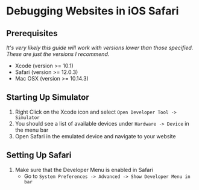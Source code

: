# Debugging Websites in iOS Safari

## Prerequisites

_It's very likely this guide will work with versions lower than those specified. These are just the versions I recommend._

- Xcode (version >= 10.1)
- Safari (version >= 12.0.3)
- Mac OSX (version >= 10.14.3)

## Starting Up Simulator

1. Right Click on the Xcode icon and select `Open Developer Tool -> Simulator`
2. You should see a list of available devices under `Hardware -> Device` in the menu bar
3. Open Safari in the emulated device and navigate to your website

## Setting Up Safari

1. Make sure that the Developer Menu is enabled in Safari
    - Go to `System Preferences -> Advanced -> Show Developer Menu in bar`
